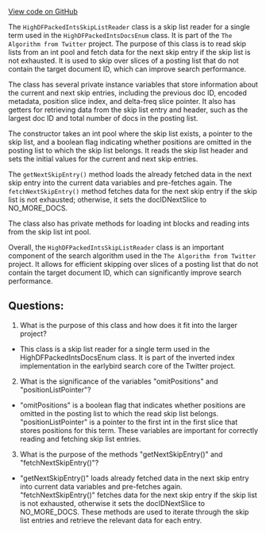 [View code on GitHub](https://github.com/misbahsy/the-algorithm/src/java/com/twitter/search/core/earlybird/index/inverted/HighDFPackedIntsSkipListReader.java)

The `HighDFPackedIntsSkipListReader` class is a skip list reader for a single term used in the `HighDFPackedIntsDocsEnum` class. It is part of the `The Algorithm from Twitter` project. The purpose of this class is to read skip lists from an int pool and fetch data for the next skip entry if the skip list is not exhausted. It is used to skip over slices of a posting list that do not contain the target document ID, which can improve search performance.

The class has several private instance variables that store information about the current and next skip entries, including the previous doc ID, encoded metadata, position slice index, and delta-freq slice pointer. It also has getters for retrieving data from the skip list entry and header, such as the largest doc ID and total number of docs in the posting list.

The constructor takes an int pool where the skip list exists, a pointer to the skip list, and a boolean flag indicating whether positions are omitted in the posting list to which the skip list belongs. It reads the skip list header and sets the initial values for the current and next skip entries.

The `getNextSkipEntry()` method loads the already fetched data in the next skip entry into the current data variables and pre-fetches again. The `fetchNextSkipEntry()` method fetches data for the next skip entry if the skip list is not exhausted; otherwise, it sets the docIDNextSlice to NO_MORE_DOCS.

The class also has private methods for loading int blocks and reading ints from the skip list int pool.

Overall, the `HighDFPackedIntsSkipListReader` class is an important component of the search algorithm used in the `The Algorithm from Twitter` project. It allows for efficient skipping over slices of a posting list that do not contain the target document ID, which can significantly improve search performance.
## Questions: 
 1. What is the purpose of this class and how does it fit into the larger project?
- This class is a skip list reader for a single term used in the HighDFPackedIntsDocsEnum class. It is part of the inverted index implementation in the earlybird search core of the Twitter project.

2. What is the significance of the variables "omitPositions" and "positionListPointer"?
- "omitPositions" is a boolean flag that indicates whether positions are omitted in the posting list to which the read skip list belongs. "positionListPointer" is a pointer to the first int in the first slice that stores positions for this term. These variables are important for correctly reading and fetching skip list entries.

3. What is the purpose of the methods "getNextSkipEntry()" and "fetchNextSkipEntry()"?
- "getNextSkipEntry()" loads already fetched data in the next skip entry into current data variables and pre-fetches again. "fetchNextSkipEntry()" fetches data for the next skip entry if the skip list is not exhausted, otherwise it sets the docIDNextSlice to NO_MORE_DOCS. These methods are used to iterate through the skip list entries and retrieve the relevant data for each entry.